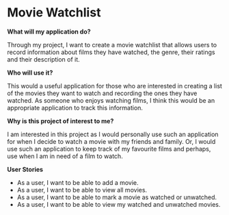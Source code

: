# Movie Watchlist

**What will my application do?**

Through my project, I want to create a movie watchlist that allows users to record information about films they
have watched, the genre, their ratings and their description of it. 

**Who will use it?**

This would a useful application for those who are interested in creating a list of the movies they want to watch and 
recording the ones they have watched. As someone who enjoys watching films, I think this would be an appropriate 
application to track this information.

**Why is this project of interest to me?**

I am interested in this project as I would personally use such an application for when I decide to watch a movie with
my friends and family. Or, I would use such an application to keep track of my favourite films and perhaps, use when I 
am in need of a film to watch.

**User Stories**

- As a user, I want to be able to add a movie.
- As a user, I want to be able to view all movies.
- As a user, I want to be able to mark a movie as watched or unwatched.
- As a user, I want to be able to view my watched and unwatched movies.
